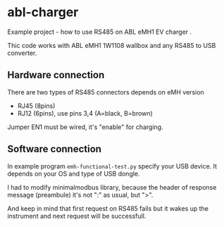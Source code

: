 # abl-charger
Example project - how to use RS485 on ABL eMH1 EV charger .

Thic code works with ABL eMH1 1W1108 wallbox and any RS485 to USB converter.  

## Hardware connection

There are two types of RS485 connectors depends on eMH version  
- RJ45 (8pins)  
- RJ12 (6pins), use pins 3,4 (A=black, B=brown)

Jumper EN1 must be wired, it's "enable" for charging.

## Software connection
In example program `emh-functional-test.py` specify your USB device. It depends on your OS and type of USB dongle.  

I had to modify minimalmodbus library, because the header of response message (preambule) it's not ":" as usual, but ">".

And keep in mind that first request on RS485 fails but it wakes up the instrument and next request will be successfull.








